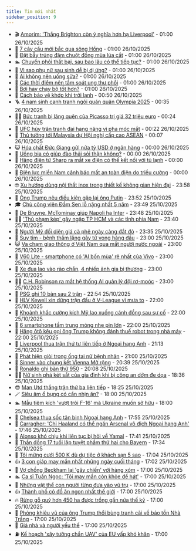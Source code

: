 ```yaml
---
title: Tim mới nhất
sidebar_position: 9
---
```


<!-- vnexpress-tin-moi-nhat:START -->
- 🎬 [Amorim: &#39;Thắng Brighton còn ý nghĩa hơn hạ Liverpool&#39;](https://vnexpress.net/amorim-thang-brighton-con-y-nghia-hon-ha-liverpool-4955845.html) - 01:00 26/10/2025
- 🐎 [7 cây cầu mới bắc qua sông Hồng](https://vnexpress.net/7-cay-cau-moi-bac-qua-song-hong-4955656.html) - 01:00 26/10/2025
- 🦍 [Đặt bẫy trúng đậm chuột đồng mùa lúa cắt](https://vnexpress.net/thu-gian-video-hai-chuyen-la-dat-bay-trung-dam-chuot-dong-mua-lua-cat-4954483.html) - 01:00 26/10/2025
- 🏊 [Chuyển phôi thất bại, sau bao lâu có thể tiếp tục?](https://vnexpress.net/chuyen-phoi-that-bai-sau-bao-lau-co-the-tiep-tuc-4955822.html) - 01:00 26/10/2025
- 🎊 [Vì sao phụ nữ sau sinh dễ bị dị ứng?](https://vnexpress.net/vi-sao-phu-nu-sau-sinh-de-bi-di-ung-4955801.html) - 01:00 26/10/2025
- 🎃 [Ai không nên uống sữa?](https://vnexpress.net/ai-khong-nen-uong-sua-4955717.html) - 01:00 26/10/2025
- 🧰 [Các thời điểm nên tầm soát ung thư phổi](https://vnexpress.net/cac-thoi-diem-nen-tam-soat-ung-thu-phoi-4955637.html) - 01:00 26/10/2025
- 🔭 [Bơi hay chạy bộ tốt hơn?](https://vnexpress.net/boi-hay-chay-bo-tot-hon-4955330.html) - 01:00 26/10/2025
- 🫶 [Cách bảo vệ khớp khi trời lạnh](https://vnexpress.net/cach-bao-ve-khop-khi-troi-lanh-4955732.html) - 00:50 26/10/2025
- 🪜 [4 nam sinh cạnh tranh ngôi quán quân Olympia 2025](https://vnexpress.net/truc-tiep-chung-ket-duong-len-dinh-olympia-2025-4955848.html) - 00:35 26/10/2025
- 👨‍🏫 [Bức tranh bị lãng quên của Picasso trị giá 32 triệu euro](https://vnexpress.net/buc-tranh-bi-lang-quen-cua-picasso-tri-gia-32-trieu-euro-4955716.html) - 00:24 26/10/2025
- 🎊 [UFC hủy trận tranh đai hạng nặng vì pha móc mắt](https://vnexpress.net/ufc-huy-tran-tranh-dai-hang-nang-vi-pha-moc-mat-4955847.html) - 00:22 26/10/2025
- 🎊 [Thủ tướng tới Malaysia dự Hội nghị cấp cao ASEAN](https://vnexpress.net/thu-tuong-toi-malaysia-du-hoi-nghi-cap-cao-asean-4955843.html) - 00:07 26/10/2025
- 😺 [Hóa chất Đức Giang gửi nửa tỷ USD ở ngân hàng](https://vnexpress.net/hoa-chat-duc-giang-gui-nua-ty-usd-o-ngan-hang-4955834.html) - 00:00 26/10/2025
- 🐘 [Uống bia có giúp đào thải sỏi thận không?](https://vnexpress.net/uong-bia-co-giup-dao-thai-soi-than-khong-4955454.html) - 00:00 26/10/2025
- 🌁 [Hãng điện tử Sharp ra mắt xe điện có thể kết nối với tủ lạnh](https://vnexpress.net/hang-dien-tu-sharp-ra-mat-xe-dien-co-the-ket-noi-voi-tu-lanh-4955595.html) - 00:00 26/10/2025
- 🐲 [Điện lực miền Nam cảnh báo mất an toàn điện do triều cường](https://vnexpress.net/dien-luc-mien-nam-canh-bao-mat-an-toan-dien-do-trieu-cuong-4955815.html) - 00:00 26/10/2025
- 🤓 [Xu hướng dùng nội thất inox trong thiết kế không gian hiện đại](https://vnexpress.net/xu-huong-dung-noi-that-inox-trong-thiet-ke-khong-gian-hien-dai-4952648.html) - 23:58 25/10/2025
- 💪 [Ông Trump nêu điều kiện gặp lại ông Putin](https://vnexpress.net/ong-trump-neu-dieu-kien-gap-lai-ong-putin-4955841.html) - 23:52 25/10/2025
- 🎓 [Chủ công viên Đầm Sen lỗ nặng nhất 5 năm](https://vnexpress.net/chu-cong-vien-dam-sen-lo-nang-nhat-5-nam-4955733.html) - 23:49 25/10/2025
- 🫣 [De Bruyne, McTominay giúp Napoli hạ Inter](https://vnexpress.net/de-bruyne-mctominay-giup-napoli-ha-inter-4955842.html) - 23:48 25/10/2025
- 🧑‍💻 [&#39;Thủ phạm kép&#39; gây ngập TP HCM và các tỉnh phía Nam](https://vnexpress.net/thu-pham-kep-gay-ngap-tp-hcm-va-cac-tinh-phia-nam-4955839.html) - 23:40 25/10/2025
- 🐲 [Người Mỹ đối diện giá cà phê ngày càng đắt đỏ](https://vnexpress.net/nguoi-my-doi-dien-gia-ca-phe-ngay-cang-dat-do-4955821.html) - 23:35 25/10/2025
- 🌝 [Suy tim - bệnh thầm lặng gây tử vong hàng đầu](https://vnexpress.net/suy-tim-benh-tham-lang-gay-tu-vong-hang-dau-4955643.html) - 23:00 25/10/2025
- 😺 [Va chạm giao thông ở Việt Nam qua mắt người nước ngoài](https://vnexpress.net/va-cham-giao-thong-o-viet-nam-qua-mat-nguoi-nuoc-ngoai-4955029.html) - 23:00 25/10/2025
- 🐎 [V60 Lite - smartphone có &#39;AI bốn mùa&#39; rẻ nhất của Vivo](https://vnexpress.net/v60-lite-smartphone-co-ai-bon-mua-re-nhat-cua-vivo-4955827.html) - 23:00 25/10/2025
- 🎡 [Xe đua lao vào rào chắn, 4 nhiếp ảnh gia bị thương](https://vnexpress.net/xe-dua-lao-vao-rao-chan-4-nhiep-anh-gia-bi-thuong-4955651.html) - 23:00 25/10/2025
- 👨‍🏫 [C.H. Robinson ra mắt hệ thống AI quản lý đội rơ-moóc](https://vnexpress.net/c-h-robinson-ra-mat-he-thong-ai-quan-ly-doi-ro-mooc-4953581.html) - 23:00 25/10/2025
- 🦆 [PSG ghi 10 bàn sau 2 trận](https://vnexpress.net/psg-ghi-10-ban-sau-2-tran-4955840.html) - 22:54 25/10/2025
- 🚦 [HLV Kewell xin dừng trận đấu ở V-League vì mưa to](https://vnexpress.net/hlv-kewell-xin-dung-tran-dau-o-v-league-vi-mua-to-4955837.html) - 22:00 25/10/2025
- 💫 [Khoảnh khắc cường kích Mỹ lao xuống cánh đồng sau sự cố](https://vnexpress.net/khoanh-khac-cuong-kich-my-lao-xuong-canh-dong-sau-su-co-4955797.html) - 22:00 25/10/2025
- 🎉 [6 smartphone tầm trung mỏng nhẹ pin lớn](https://vnexpress.net/6-smartphone-tam-trung-mong-nhe-pin-lon-4954658.html) - 22:00 25/10/2025
- 🌋 [Hãng ôtô kêu gọi ông Trump không đánh thuế robot trong nhà máy](https://vnexpress.net/hang-oto-keu-goi-ong-trump-khong-danh-thue-robot-trong-nha-may-4955576.html) - 22:00 25/10/2025
- 🤖 [Liverpool thua trận thứ tư liên tiếp ở Ngoại hạng Anh](https://vnexpress.net/liverpool-thua-tran-thu-tu-lien-tiep-o-ngoai-hang-anh-4955833.html) - 21:13 25/10/2025
- 🦏 [Phát hiện giòi trong ống tai nữ bệnh nhân](https://vnexpress.net/phat-hien-gioi-trong-ong-tai-nu-benh-nhan-4955649.html) - 21:00 25/10/2025
- 🦩 [Sinner vào chung kết Vienna Mở rộng](https://vnexpress.net/sinner-vao-chung-ket-vienna-mo-rong-4955838.html) - 20:39 25/10/2025
- 👺 [Ronaldo ghi bàn thứ 950](https://vnexpress.net/ronaldo-ghi-ban-thu-950-4955836.html) - 20:08 25/10/2025
- 🧑‍🏫 [Nữ sinh phá két sắt của gia đình khi bị công an dởm đe dọa](https://vnexpress.net/nu-sinh-pha-ket-sat-cua-gia-dinh-khi-bi-cong-an-dom-de-doa-4955820.html) - 18:36 25/10/2025
- 😎 [Man Utd thắng trận thứ ba liên tiếp](https://vnexpress.net/man-utd-thang-tran-thu-ba-lien-tiep-4955831.html) - 18:25 25/10/2025
- 🪄 [Siêu âm ổ bụng có cần nhịn ăn?](https://vnexpress.net/sieu-am-o-bung-co-can-nhin-an-4955169.html) - 18:00 25/10/2025
- 🏊 [Mẫu tiêm kích &#39;vượt trội F-16&#39; mà Ukraine muốn sở hữu](https://vnexpress.net/mau-tiem-kich-vuot-troi-f-16-ma-ukraine-muon-so-huu-4954816.html) - 18:00 25/10/2025
- 💃 [Chelsea thua sốc tân binh Ngoại hạng Anh](https://vnexpress.net/chelsea-thua-soc-tan-binh-ngoai-hang-anh-4955832.html) - 17:55 25/10/2025
- 🦆 [Carragher: &#39;Chỉ Haaland có thể ngăn Arsenal vô địch Ngoại hạng Anh&#39;](https://vnexpress.net/carragher-chi-haaland-co-the-ngan-arsenal-vo-dich-ngoai-hang-anh-4955830.html) - 17:46 25/10/2025
- 🎊 [Alonso khó chịu khi liên tục bị hỏi về Yamal](https://vnexpress.net/alonso-kho-chiu-khi-lien-tuc-bi-hoi-ve-yamal-4955826.html) - 17:41 25/10/2025
- 👺 [Thần đồng 17 tuổi lập tuyệt phẩm thứ hai cho Bayern](https://vnexpress.net/than-dong-17-tuoi-lap-tuyet-pham-thu-hai-cho-bayern-4955824.html) - 17:34 25/10/2025
- 🎡 [Tôi mừng cưới 500 K dù dự tiệc ở khách sạn 5 sao](https://vnexpress.net/toi-mung-cuoi-500-k-du-du-tiec-o-khach-san-5-sao-4955753.html) - 17:04 25/10/2025
- 👍 [3 con giáp may mắn nhất những ngày cuối tháng](https://vnexpress.net/van-may-12-con-giap-con-giap-may-man-hom-nay-3-con-giap-may-man-nhat-nhung-ngay-cuoi-thang-4955788.html) - 17:02 25/10/2025
- 🐎 [Vợ chồng Beckham lại &#39;gây chiến&#39; với hàng xóm](https://vnexpress.net/vo-chong-beckham-lai-gay-chien-voi-hang-xom-4955745.html) - 17:00 25/10/2025
- 🏊 [Ca sĩ Tuấn Ngọc: &#39;Tôi may mắn còn khỏe để hát&#39;](https://vnexpress.net/ca-si-tuan-ngoc-toi-may-man-con-khoe-de-hat-4955563.html) - 17:00 25/10/2025
- 🦩 [Những vật thể con người từng đưa vào vũ trụ](https://vnexpress.net/nhung-vat-the-con-nguoi-tung-dua-vao-vu-tru-4955028.html) - 17:00 25/10/2025
- 👍 [Thành phố có đồ ăn ngon nhất thế giới](https://vnexpress.net/thanh-pho-co-do-an-ngon-nhat-the-gioi-4954842.html) - 17:00 25/10/2025
- 🔥 [Rừng gỗ quý hơn 450 ha được trồng gần nửa thế kỷ](https://vnexpress.net/rung-phong-ho-xuan-son-4954781.html) - 17:00 25/10/2025
- 💄 [Phòng khiêu vũ của ông Trump thổi bùng tranh cãi về bảo tồn Nhà Trắng](https://vnexpress.net/phong-khieu-vu-cua-ong-trump-thoi-bung-tranh-cai-ve-bao-ton-nha-trang-4954689.html) - 17:00 25/10/2025
- 🤡 [Giá nhà và người yếu thế](https://vnexpress.net/gia-nha-va-nguoi-yeu-the-4953844.html) - 17:00 25/10/2025
- ⛽️ [Kế hoạch &#39;xây tường chắn UAV&#39; của EU vấp khó khăn](https://vnexpress.net/ke-hoach-xay-tuong-chan-uav-cua-eu-vap-kho-khan-4951963.html) - 17:00 25/10/2025<!-- vnexpress-tin-moi-nhat:END -->
